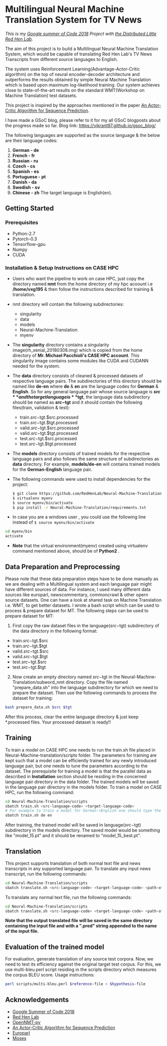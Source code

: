 # Multilingual Neural Machine Translation System for TV News

_This is my [Google summer of Code 2018](https://summerofcode.withgoogle.com/projects/#6685973346254848) Project with [the Distributed Little Red Hen Lab](http://www.redhenlab.org/)._

The aim of this project is to build a Multilingual Neural Machine Translation System, which would be capable of translating Red Hen Lab's TV News Transcripts from different source languages to English. 

The system uses Reinforcement Learning(Advantage-Actor-Critic algorithm) on the top of neural encoder-decoder architecture and outperforms the results obtained by simple Neural Machine Translation which is based upon maximum log-likelihood training. Our system achieves close to state-of-the-art results on the standard WMT(Workshop on Machine Translation) test datasets. 

This project is inspired by the approaches mentioned in the paper [An Actor-Critic Algorithm for Sequence Prediction](https://arxiv.org/pdf/1607.07086).

I have made a GSoC blog, please refer to it for my all GSoC blogposts about the progress made so far.
Blog link: https://vikrant97.github.io/gsoc_blog/

The following languages are supported as the source language & the below are their language codes:
1) **German - de**
2) **French - fr**
3) **Russian - ru**
4) **Czech - cs**
5) **Spanish - es**
6) **Portuguese - pt**
7) **Danish - da**
8) **Swedish - sv**
9) **Chinese - zh**
The target language is English(en).

## Getting Started

### Prerequisites

* Python-2.7
* Pytorch-0.3
* Tensorflow-gpu
* Numpy
* CUDA

### Installation & Setup Instructions on CASE HPC

* Users who want the pipeline to work on case HPC, just copy the directory named **nmt** from the home directory of my hpc acoount i.e **/home/vxg195** & then follow the instructions described for training & translation.

* nmt directory will contain the following subdirectories:
  * singularity
  * data
  * models
  * Neural-Machine-Translation 
  * myenv

* The **singularity** directory contains a singularity image(rh_xenial_20180308.img) which is copied from the home directory of **Mr. Michael Pacchioli's CASE HPC account**. This singularity image contains some modules like CUDA and CUDANN needed for the system. 

* The **data** directory consists of cleaned & processed datasets of respective language pairs. The subdirectories of this directory should be named like **de-en** where **de** & **en** are the language codes for **German** & **English**. So for any general language pair whose source language is **$src** and the target language is **$tgt**, the language data subdirectory should be named as **$src-$tgt** and it should contain the following files(train, validation & test):
  * train.$src-$tgt.$src.processed
  * train.$src-$tgt.$tgt.processed
  * valid.$src-$tgt.$src.processed
  * valid.$src-$tgt.$tgt.processed
  * test.$src-$tgt.$src.processed
  * test.$src-$tgt.$tgt.processed

* The **models** directory consists of trained models for the respective language pairs and also follows the same structure of subdirectories as **data** directory. For example, **models/de-en** will contains trained models for the **German-English** language pair.

* The following commands were used to install dependencies for the project:
  ```bash
  $ git clone https://github.com/RedHenLab/Neural-Machine-Translation.git
  $ virtualenv myenv
  $ source myenv/bin/activate
  $ pip install -r Neural-Machine-Translation/requirements.txt
  ```

* In case you are a windows user , you could use the following line instead of ```$ source myenv/bin/activate``` 

```bash
cd myenv/bin
activate
```

* **Note** that the virtual environment(myenv) created using virtualenv command mentioned above, should be of **Python2** .

## Data Preparation and Preprocessing

Please note that these data preparation steps have to be done manually as we are dealing with a Multilingual system and each language pair might have different sources of data. For instance, I used many different data sources like europarl, newscommentary, commoncrawl & other opern source datasets. One can have a look at shared task on Machine Translation i.e. WMT, to get better datasets. I wrote a bash script which can be used to process & prepare dataset for MT. The following steps can be used to prepare dataset for MT:
1) First copy the raw dataset files in the language($src-$tgt) subdirectory of the data directory in the following format:
  * train.$src-$tgt.$src
  * train.$src-$tgt.$tgt
  * valid.$src-$tgt.$src
  * valid.$src-$tgt.$tgt
  * test.$src-$tgt.$src
  * test.$src-$tgt.$tgt

2) Now create an empty directory named $src-$tgt in the Neural-Machine-Translation/subword_nmt directory. Copy the file named "prepare_data.sh" into the language subdirectory for which we need to prepare the dataset. Then use the following commands to process the dataset for training:
 ```bash
 bash prepare_data.sh $src $tgt
 ```
 After this process, clear the entire language directory & just keep \*.processed files. Your processed dataset is ready!!

## Training

To train a model on CASE HPC one needs to run the train.sh file placed in Neural-Machine-translation/scripts folder. The parameters for training are kept such that a model can be efficiently trained for any newly introduced language pair, but one needs to tune the parameters according to the dataset. The prerequisite for training a model is that the parallel data as described in **Installation** section should be residing in the concerned language pair directory in the data folder. The trained models will be saved in the language pair directory in the models folder. To train a model on CASE HPC, run the following command:
 
 ```bash
 cd Neural-Machine-Translation/scripts
 sbatch train.sh <src-language-code> <target-language-code>
 # For example to train a model for German->English one should type the following command
 sbatch train.sh de en
 ```
After training, the trained model will be saved in language($src-$tgt) subdirectory in the models directory. The saved model would be something like "model_15.pt" and it should be renamed to "model_15_best.pt". 

## Translation
This project supports translation of both normal text file and news transcripts in any supported language pair.
To translate any input news transcript, run the following commands:
 ```bash
 cd Neural-Machine-Translation/scripts
 sbatch translate.sh <src-language-code> <target-language-code> <path-of-news-transcript> 0
 ```
To translate any normal text file, run the following commands:
 ```bash
 cd Neural-Machine-Translation/scripts
 sbatch translate.sh <src-language-code> <target-language-code> <path-of-news-transcript> 1
 ```
**Note that the output translated file will be saved in the same directory containing the input file and with a ".pred" string appended to the name of the input file.**

## Evaluation of the trained model
For evaluation, generate translation of any source test corpora. Now, we need to test its efficiency against the original target test corpus. For this, we use multi-bleu.perl script residing in the scripts directory which measures the corpus BLEU score. Usage instructions:
```bash
perl scripts/multi-bleu.perl $reference-file < $hypothesis-file
```

## Acknowledgements

* [Google Summer of Code 2018](https://summerofcode.withgoogle.com/)
* [Red Hen Lab](http://www.redhenlab.org/)
* [OpenNMT-py](https://github.com/OpenNMT/OpenNMT-py)
* [An Actor-Critic Algorithm for Sequence Prediction](https://arxiv.org/pdf/1607.07086)
* [Europarl](http://www.statmt.org/europarl/)
* [Moses](https://github.com/moses-smt/mosesdecoder)
